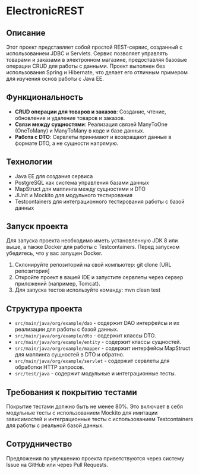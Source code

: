 # ElectronicREST

## Описание
Этот проект представляет собой простой REST-сервис, созданный с использованием JDBC и Servlets. Сервис позволяет управлять товарами и заказами в электронном магазине, предоставляя базовые операции CRUD для работы с данными. Проект выполнен без использования Spring и Hibernate, что делает его отличным примером для изучения основ работы с Java EE.

## Функциональность
- **CRUD операции для товаров и заказов**: Создание, чтение, обновление и удаление товаров и заказов.
- **Связи между сущностями**: Реализация связей ManyToOne (OneToMany) и ManyToMany в коде и базе данных.
- **Работа с DTO**: Сервлеты принимают и возвращают данные в формате DTO, а не сущности напрямую.

## Технологии
- Java EE для создания сервиса
- PostgreSQL как система управления базами данных
- MapStruct для маппинга между сущностями и DTO
- JUnit и Mockito для модульного тестирования
- Testcontainers для интеграционного тестирования работы с базой данных

## Запуск проекта
Для запуска проекта необходимо иметь установленную JDK 8 или выше, а также Docker для работы с Testcontainers. Перед запуском убедитесь, что у вас запущен Docker.

1. Склонируйте репозиторий на свой компьютер: git clone [URL репозитория]
2. Откройте проект в вашей IDE и запустите сервлеты через сервер приложений (например, Tomcat).
3. Для запуска тестов используйте команду: mvn clean test

## Структура проекта
- `src/main/java/org/example/dao` - содержит DAO интерфейсы и их реализации для работы с базой данных.
- `src/main/java/org/example/dto` - содержит классы DTO.
- `src/main/java/org/example/entity` - содержит классы сущностей.
- `src/main/java/org/example/mapper` - содержит интерфейсы MapStruct для маппинга сущностей в DTO и обратно.
- `src/main/java/org/example/servlet` - содержит сервлеты для обработки HTTP запросов.
- `src/test/java` - содержит модульные и интеграционные тесты.

## Требования к покрытию тестами
Покрытие тестами должно быть не менее 80%. Это включает в себя модульные тесты с использованием Mockito для имитации зависимостей и интеграционные тесты с использованием Testcontainers для работы с реальной базой данных.

## Сотрудничество
Предложения по улучшению проекта приветствуются через систему Issue на GitHub или через Pull Requests.


